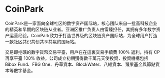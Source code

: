 # CoinPark

CoinPark是一家面向全球社区的数字资产国际站，核心团队来自一批高科技企业的精英和早期的区块链从业者。亚洲区推广负责人由雷臻担任，其拥有多年数字资产运营经验。CoinPark致力于打造世界级的区块链资产国际站，为全球用户打造一款社区共识共创共享共赢的国际站。

交易即挖礦的數字貨幣交易平臺，用戶在在這裏交易手續費 100% 返利，持有 CP 再享平臺 100% 收益。公司成立初期獲得數千萬元天使投資，投資機構包括 Bibox Fund、FBG One、丹華資本、BlockWater、八維資本、臻果基金與節點資本等數字基金。
